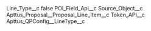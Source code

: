 <?xml version="1.0" encoding="UTF-8"?>
<CustomMetadata xmlns="http://soap.sforce.com/2006/04/metadata" xmlns:xsi="http://www.w3.org/2001/XMLSchema-instance" xmlns:xsd="http://www.w3.org/2001/XMLSchema">
    <label>Line_Type__c</label>
    <protected>false</protected>
    <values>
        <field>POI_Field_Api__c</field>
        <value xsi:nil="true"/>
    </values>
    <values>
        <field>Source_Object__c</field>
        <value xsi:type="xsd:string">Apttus_Proposal__Proposal_Line_Item__c</value>
    </values>
    <values>
        <field>Token_API__c</field>
        <value xsi:type="xsd:string">Apttus_QPConfig__LineType__c</value>
    </values>
</CustomMetadata>
